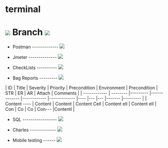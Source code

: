 # terminal 

<h1><img src="https://drive.google.com/uc?export=download&confirm=no_antivirus&id=1PWm2qu4_KnbqcRkRpYz38jDr9DJUSGgD"/>  
      Branch 
    <img src="https://drive.google.com/uc?export=download&confirm=no_antivirus&id=1JuYjtee9ynRjk3Eoo7UrZ370o_cZjHdq"/>
</h1> 


- Postman ------------- <img src="https://drive.google.com/uc?export=download&confirm=no_antivirus&id=1hdw3eZFGswGVgZX19krDZ-94tUowdJpT"/>

- Jmeter -------------- <img src="https://drive.google.com/uc?export=download&confirm=no_antivirus&id=1XlOlt6gMXD91NLnRsSo-t7LnhqLFRsZi"/>

- CheckLists ---------- <img src="https://drive.google.com/uc?export=download&confirm=no_antivirus&id=1b4s2iJzq7GHm-Mj9tXJXhssQr05AykaB"/>

- Bag Reports --------- <img src="https://drive.google.com/uc?export=download&confirm=no_antivirus&id=1Q6db6oxQY9D0LNLm0iUg0ZOeJWP0dbl5"/>

| ID   | Title | Severity | Priority | Precondition | Environment | Precondition | STR | ER | AR | Attach | Comments |
| ------------ | -------- |--------- |------------- |------------ |------------- |---- |--- |--- |------- |--------- |
| Content ---- | Content  | Content  | Content Cell | Content ell | Content ell  | Con | Co | Co | Con--- |Contentl  |


- SQL ----------------- <img src="https://drive.google.com/uc?export=download&confirm=no_antivirus&id=1w1q-2FNbgVDEvBAb5KZiOewgb8Dp9oUZ"/>

- Charles ------------- <img src="https://drive.google.com/uc?export=download&confirm=no_antivirus&id=1ZWcMOaFmc_xEJIUWdkKLJpQAzSbjJy-Y"/>

- Mobile testing ------ <img src="https://drive.google.com/uc?export=download&confirm=no_antivirus&id=1hQ7bB7UH38wPMX4rndhzWZepbVc604wm"/>
